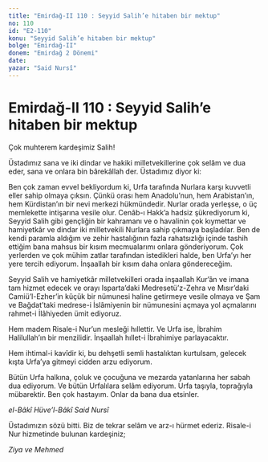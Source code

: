 ```yaml
---
title: "Emirdağ-II 110 : Seyyid Salih’e hitaben bir mektup"
no: 110
id: "E2-110"
konu: "Seyyid Salih’e hitaben bir mektup"
bolge: "Emirdağ-II"
donem: "Emirdağ 2 Dönemi"
date: 
yazar: "Said Nursî"
---
```


# Emirdağ-II 110 : Seyyid Salih’e hitaben bir mektup

Çok muhterem kardeşimiz Salih!

Üstadımız sana ve iki dindar ve hakiki milletvekillerine çok selâm ve dua eder, sana ve onlara bin bârekâllah der. Üstadımız diyor ki:

Ben çok zaman evvel bekliyordum ki, Urfa tarafında Nurlara karşı kuvvetli eller sahip olmaya çıksın. Çünkü orası hem Anadolu’nun, hem Arabistan’ın, hem Kürdistan’ın bir nevi merkezi hükmündedir. Nurlar orada yerleşse, o üç memlekette intişarına vesile olur. Cenâb-ı Hakk’a hadsiz şükrediyorum ki, Seyyid Salih gibi gençliğin bir kahramanı ve o havalinin çok kıymettar ve hamiyetkâr ve dindar iki milletvekili Nurlara sahip çıkmaya başladılar. Ben de kendi paramla aldığım ve zehir hastalığının fazla rahatsızlığı içinde tashih ettiğim bana mahsus bir kısım mecmualarımı onlara gönderiyorum. Çok yerlerden ve çok mühim zatlar tarafından istedikleri halde, ben Urfa’yı her yere tercih ediyorum. İnşaallah bir kısım daha onlara göndereceğim.

Seyyid Salih ve hamiyetkâr milletvekilleri orada inşaallah Kur’ân ve imana tam hizmet edecek ve orayı Isparta’daki Medresetü’z-Zehra ve Mısır’daki Camiü’l-Ezher’in küçük bir nümunesi haline getirmeye vesile olmaya ve Şam ve Bağdat’taki medrese-i İslâmiyenin bir nümunesini açmaya yol açmalarını rahmet-i İlâhiyeden ümit ediyoruz.

Hem madem Risale-i Nur’un mesleği hıllettir. Ve Urfa ise, İbrahim Halilullah’ın bir menzilidir. İnşaallah hıllet-i İbrahimiye parlayacaktır.

Hem ihtimal-i kavîdir ki, bu dehşetli semli hastalıktan kurtulsam, gelecek kışta Urfa’ya gitmeyi cidden arzu ediyorum.

Bütün Urfa halkına, çoluk ve çocuğuna ve mezarda yatanlarına her sabah dua ediyorum. Ve bütün Urfalılara selâm ediyorum. Urfa taşıyla, toprağıyla mübarektir. Ben çok hastayım. Onlar da bana dua etsinler.

*el-Bâkî Hüve’l-Bâkî*
*Said Nursî*

Üstadımızın sözü bitti. Biz de tekrar selâm ve arz-ı hürmet ederiz. Risale-i Nur hizmetinde bulunan kardeşiniz;

*Ziya ve Mehmed*
